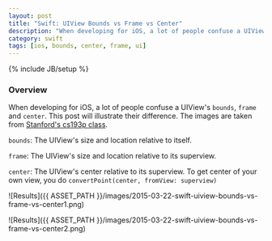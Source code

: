```yaml
---
layout: post
title: "Swift: UIView Bounds vs Frame vs Center"
description: "When developing for iOS, a lot of people confuse a UIView's `bounds`, `frame` and `center`. This post will illustrate their difference. The images are taken from [Stanford's cs193p class](http://web.stanford.edu/class/cs193p/cgi-bin/drupal/)."
category: swift
tags: [ios, bounds, center, frame, ui]
---
```

{% include JB/setup %}

<!-- Overview -->
<h3>Overview</h3>

When developing for iOS, a lot of people confuse a UIView's `bounds`, `frame` and `center`. This post will illustrate their difference. The images are taken from [Stanford's cs193p class](http://web.stanford.edu/class/cs193p/cgi-bin/drupal/).

`bounds`: The UIView's size and location relative to itself.

`frame`: The UIView's size and location relative to its superview.

`center`: The UIView's center relative to its superview. To get center of your own view, you do `convertPoint(center, fromView: superview)`

![Results]({{ ASSET_PATH }}/images/2015-03-22-swift-uiview-bounds-vs-frame-vs-center1.png)

![Results]({{ ASSET_PATH }}/images/2015-03-22-swift-uiview-bounds-vs-frame-vs-center2.png)